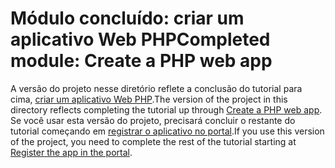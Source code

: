 # <a name="completed-module-create-a-php-web-app"></a><span data-ttu-id="1455d-101">Módulo concluído: criar um aplicativo Web PHP</span><span class="sxs-lookup"><span data-stu-id="1455d-101">Completed module: Create a PHP web app</span></span>

<span data-ttu-id="1455d-102">A versão do projeto nesse diretório reflete a conclusão do tutorial para cima, [criar um aplicativo Web PHP](https://docs.microsoft.com/graph/training/php-tutorial?tutorial-step=1).</span><span class="sxs-lookup"><span data-stu-id="1455d-102">The version of the project in this directory reflects completing the tutorial up through [Create a PHP web app](https://docs.microsoft.com/graph/training/php-tutorial?tutorial-step=1).</span></span> <span data-ttu-id="1455d-103">Se você usar esta versão do projeto, precisará concluir o restante do tutorial começando em [registrar o aplicativo no portal](https://docs.microsoft.com/graph/training/php-tutorial?tutorial-step=2).</span><span class="sxs-lookup"><span data-stu-id="1455d-103">If you use this version of the project, you need to complete the rest of the tutorial starting at [Register the app in the portal](https://docs.microsoft.com/graph/training/php-tutorial?tutorial-step=2).</span></span>